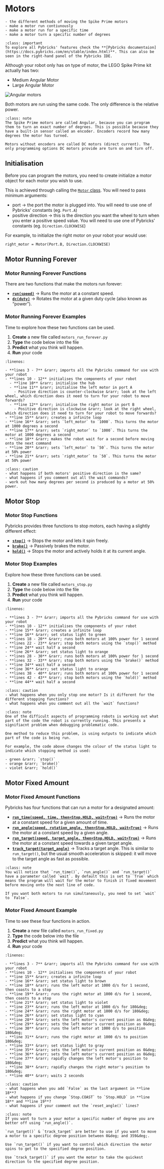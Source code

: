 # Motors

```{topic} In this lesson you will:
- the different methods of moving the Spike Prime motors
- make a motor run contiunously
- make a motor run for a specific time
- make a motor turn a specific number of degrees
```

```{admonition} Pybrick Documentation
:class: important
To explore all Pybricks' features check the **[Pybricks documentaion](https://docs.pybricks.com/en/stable/index.html)**. This can also be seen in the right-hand panel of the Pybricks IDE.
```

Although your robot only has on type of motor, the LEGO Spike Prime kit actually has two:

- Medium Angular Motor
- Large Angular Motor

![Angular motors](assets/pupmotors.png)

Both motors are run using the same code. The only difference is the relative power.

```{admonition} DC Motor vs Encoded Motors
:class: note
The Spike Prime motors are called Angular, because you can program them to turn an exact number of degrees. This is possible because they have a built-in sensor called an encoder. Encoders record how many degrees the motor has turned.

Motors without encoders are called DC motors (direct current). The only programming options DC motors provide are turn on and turn off.
```

## Initialisation

Before you can program the motors, you need to create initialize a motor object for each motor you wish to use.

This is achieved through calling the [`Motor` class](https://code.pybricks.com/en/stable/pupdevices/motor.html#pybricks.pupdevices.Motor). You will need to pass minimum arguments:

- port &rarr; the port the motor is plugged into. You will need to use one of Pybricks' constants (eg. `Port.A`)
- positive direction &rarr; this is the direction you want the wheel to turn when you enter a positive speed value. You will need to use one of Pybricks' constants (eg. `Direction.CLOCKWISE`)

For example, to initialize the right motor on your robot your would use:

`right_motor = Motor(Port.B, Direction.CLOCKWISE)`

## Motor Running Forever

### Motor Running Forever Functions

There are two functions that make the motors run forever:

- **[`run(speed)`](https://docs.pybricks.com/en/stable/pupdevices/motor.html#pybricks.pupdevices.Motor.run)** &rarr; Runs the motor at a constant speed.
- **[`dc(duty)`](https://code.pybricks.com/en/stable/pupdevices/motor.html#pybricks.pupdevices.Motor.dc)** &rarr; Rotates the motor at a given duty cycle (also known as “power”).

### Motor Running Forever Examples

Time to explore how these two functions can be used.

1. **Create** a new file called `motors_run_forever.py`
2. **Type** the code below into the file
3. **Predict** what you think will happen.
4. **Run** your code

```{literalinclude} ./python_files/motors_output_run.py
:linenos:
```

```{admonition} Investigate
- **lines 3 - 7** &rarr; imports all the Pybricks command for use with your robot
- **lines 10 - 12** initialises the components of your robot
  - **line 10** &rarr; initialise the hub
  - **line 11** &rarr; initialise the left motor in port A
    - Positive direction is counter-clockwise &rarr; look at the left wheel, which direction does it need to turn for your robot to move forwards?
  - **line 12** &rarr; initialise the right motor in port B
    - Positive direction is clockwise &rarr; look at the right wheel, which direction does it need to turn for your robot to move forwards?
- **line 15** &rarr; creates a infinite loop
- **line 16** &rarr; sets `left_motor` to `1000`. This turns the motor at 1000 degrees a second
- **line 17** &rarr; sets `right_motor` to `1000`. This turns the motor at 1000 degrees a second
- **line 18** &rarr; makes the robot wait for a second before moving onto the next command
- **line 20** &rarr; sets `left_motor` to `50`. This turns the motor at 50% power
- **line 21** &rarr; sets `right_motor` to `50`. This turns the motor at 50% power
```

```{admonition} Modify
:class: caution
- what happens if both motors' positive direction is the same?
- what happens if you comment out all the wait commands?
- work out how many degrees per second is produced by a motor at 50% power.
```

## Motor Stop

### Motor Stop Functions

Pybricks provides three functions to stop motors, each having a slightly different effect:

- **[`stop()`](https://code.pybricks.com/en/stable/pupdevices/motor.html#pybricks.pupdevices.Motor.stop)** &rarr; Stops the motor and lets it spin freely.
- **[`brake()`](https://code.pybricks.com/en/stable/pupdevices/motor.html#pybricks.pupdevices.Motor.brake)** &rarr; Passively brakes the motor.
- **[`hold()`](https://code.pybricks.com/en/stable/pupdevices/motor.html#pybricks.pupdevices.Motor.hold)** &rarr; Stops the motor and actively holds it at its current angle.

### Motor Stop Examples

Explore how these three functions can be used.

1. **Create** a new file called `motors_stop.py`
2. **Type** the code below into the file
3. **Predict** what you think will happen.
4. **Run** your code

```{literalinclude} ./python_files/motors_output_stop.py
:linenos:
```

```{admonition} Investigate
- **lines 3 - 7** &rarr; imports all the Pybricks command for use with your robot
- **lines 10 - 12** initialises the components of your robot
- **line 15** &rarr; creates a infinite loop
- **line 16** &rarr; set status light to green
- **lines 18 - 20** &rarr; runs both motors at 100% power for 1 second
- **lines 22 - 23** &rarr; stop both motors using the `stop()` method
- **line 24** wait half a second
- **line 26** &rarr; set status light to orange
- **lines 28 - 30** &rarr; runs both motors at 100% power for 1 second
- **lines 32 - 33** &rarr; stop both motors using the `brake()` method
- **line 34** wait half a second
- **line 36** &rarr; set status light to orange
- **lines 38 - 40** &rarr; runs both motors at 100% power for 1 second
- **lines 42 - 43** &rarr; stop both motors using the `hold()` method
- **line 44** wait half a second
```

```{admonition} Modify
:class: caution
- what happens when you only stop one motor? Is it different for the different stopping functions?
- what happens when you comment out all the `wait` functions?
```

```{admonition} Inidcating current robot logic
:class: note
One of the difficult aspects of programming robots is working out what part of the code the robot is currently running. This presents a signifiacnt problem when debugging problematic code.

One method to reduce this problem, is using outputs to indicate which part of the code is being run.

For example, the code above changes the colour of the status light to indicate which stopping method is used:

- green &rarr; `stop()`
- orange &rarr; `brake()`
- violet &rarr; `hold()`
```

## Motor Fixed Amount

### Motor Fixed Amount Functions

Pybricks has four functions that can run a motor for a designated amount:

- **[`run_time(speed, time, then=Stop.HOLD, wait=True)`](https://code.pybricks.com/en/stable/pupdevices/motor.html#pybricks.pupdevices.Motor.run_time)** &rarr; Runs the motor at a constant speed for a given amount of time.
- **[`run_angle(speed, rotation_angle, then=Stop.HOLD, wait=True)`](https://code.pybricks.com/en/stable/pupdevices/motor.html#pybricks.pupdevices.Motor.run_angle)** &rarr; Runs the motor at a constant speed by a given angle.
- **[`run_target(speed, target_angle, then=Stop.HOLD, wait=True)`](https://code.pybricks.com/en/stable/pupdevices/motor.html#pybricks.pupdevices.Motor.run_target)** &rarr; Runs the motor at a constant speed towards a given target angle.
- **[`track_target(target_angle)`](https://code.pybricks.com/en/stable/pupdevices/motor.html#pybricks.pupdevices.Motor.track_target)** &rarr; Tracks a target angle. This is similar to `run_target()`, but the usual smooth acceleration is skipped: it will move to the target angle as fast as possible.

```{admonition} Motors waiting
:class: note
You will notice that `run_time()`, `run_angle()` and `run_target()` have a parameter called `wait`. By default this is set to `True` which means the program will wait for the motor to finish it fixed movement before moving onto the next line of code.

If you want both motors to run simultaneously, you need to set `wait` to `False`.
```

### Motor Fixed Amount Example

Time to see these four functions in action.

1. **Create** a new file called `motors_run_fixed.py`
2. **Type** the code below into the file
3. **Predict** what you think will happen.
4. **Run** your code

```{literalinclude} ./python_files/motors_output_fixed.py
:linenos:
```

```{admonition} Investigate
- **lines 3 - 7** &rarr; imports all the Pybricks command for use with your robot
- **lines 10 - 12** initialises the components of your robot
- **line 15** &rarr; creates a infinite loop
- **line 16** &rarr; set status light to brown
- **line 18** &rarr; runs the left motor at 1000 d/s for 1 second, then coasts to a stop
- **line 19** &rarr; runs the right motor at 1000 d/s for 1 second, then coasts to a stop
- **line 21** &rarr; set status light to violet
- **line 23** &rarr; runs the left motor at 1000 d/s for 180&deg;
- **line 24** &rarr; runs the right motor at 1000 d/s for 180&deg;
- **line 26** &rarr; set status light to cyan
- **line 28** &rarr; sets the left motor's current position as 0&deg;
- **line 29** &rarr; sets the left motor's current position as 0&deg;
- **line 30** &rarr; runs the left motor at 1000 d/s to position 180&deg;
- **line 31** &rarr; runs the right motor at 1000 d/s to position 180&deg;
- **line 33** &rarr; set status light to gray
- **line 35** &rarr; sets the left motor's current position as 0&deg;
- **line 36** &rarr; sets the left motor's current position as 0&deg;
- **line 37** &rarr; rapidly changes the left motor's position to 180&deg;
- **line 38** &rarr; rapidly changes the right motor's position to 180&deg;
- **line 40** &rarr; waits 2 seconds
```

```{admonition} Modify
:class: caution
- what happens when you add `False` as the last argument in **line 18**?
- what happens if you change `Stop.COAST` to `Stop.HOLD` in **line 18** and **line 19**?
- what happens if your comment out the `reset_angle()` lines?
```

```{admonition} **run_angle()** vs **run_target()** vs **track_target()**
:class: note
If you want to turn a your motor a specific number of degree you are better off using `run_angle()`.

`run_target()` & `track_target` are better to use if you want to move a motor to a specific degree position between 0&deg; and 359&deg;.

Use `run_target()` if you want to control which direction the motor spins to get to the specified degree position.

Use `track_target()` if you want the motor to take the quickest direction to the specified degree position.
```
